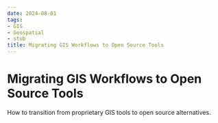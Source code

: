 ```yaml
---
date: 2024-08-01
tags:
- GIS
- Geospatial
- stub
title: Migrating GIS Workflows to Open Source Tools
---
```


# Migrating GIS Workflows to Open Source Tools

How to transition from proprietary GIS tools to open source alternatives.
